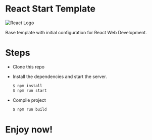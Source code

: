 # React Start Template

![React Logo](https://upload.wikimedia.org/wikipedia/commons/thumb/a/a7/React-icon.svg/512px-React-icon.svg.png)

Base template with initial configuration for React Web Development.

# Steps

 - Clone this repo
 - Install the dependencies and start the server.

    ```sh
    $ npm install
    $ npm run start
    ```

 - Compile project
 
    ```sh
    $ npm run build
    ```
# Enjoy now!